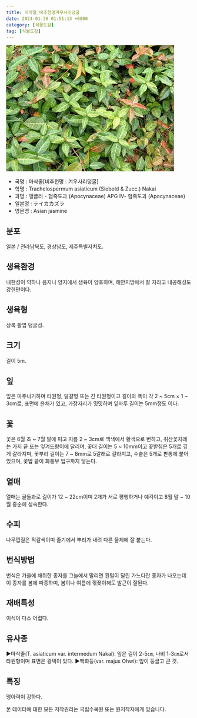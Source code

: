```yaml
---
title: 마삭줄_비추천명겨우사리덩굴
date: 2024-01-30 01:51:13 +0800
category: [식물도감]
tag: [식물도감]
---
```




![마삭줄[비추천명 : 겨우사리덩굴]](/assets/img/fileUpload/plants/basic/Apocynaceae/Trachelospermum/11452/1_th2.JPG)
- 국명 : 마삭줄[비추천명 : 겨우사리덩굴]
- 학명 : Trachelospermum asiaticum (Siebold & Zucc.) Nakai
- 과명 : 앵글러 - 협죽도과 (Apocynaceae) APG Ⅳ- 협죽도과 (Apocynaceae)
- 일본명 : テイカカズラ
- 영문명 : Asian jasmine


## 분포
일본 / 전라남북도, 경상남도, 제주특별자치도.
## 생육환경
내한성이 약하나 음지나 양지에서 생육이 양호하며, 해안지방에서 잘 자라고 내공해성도 강한편이다.
## 생육형
상록 활엽 덩굴성. 
## 크기
길이 5m.
## 잎
잎은 마주나기하며 타원형, 달걀형 또는 긴 타원형이고 길이와 폭이 각  2 ~ 5cm × 1 ~ 3cm로, 표면에 윤채가 있고, 가장자리가 밋밋하며 잎자루 길이는 5mm정도 이다.
## 꽃
꽃은 6월 초 ~ 7월 말에 피고 지름 2 ~ 3cm로 백색에서 황색으로 변하고, 취산꽃차례는 가지 끝 또는 잎겨드랑이에 달리며, 꽃대 길이는 5 ~ 10mm이고 꽃받침은 5개로 깊게 갈라지며, 꽃부리 길이는 7 ~ 8mm로 5갈래로 갈라지고, 수술은 5개로 판통에 붙어있으며, 꽃밥 끝이 화통부 입구까지 닿는다.
## 열매
열매는 골돌과로 길이가 12 ~ 22cm이며 2개가 서로 평행하거나 예각이고 8월 말 ~ 10월 중순에 성숙한다.
## 수피
나무껍질은 적갈색이며 줄기에서 뿌리가 내려 다른 물체에 잘 붙는다.
## 번식방법
번식은 가을에 채취한 종자를 그늘에서 말리면 흰털이 달린 가느다란 종자가 나오는데 이 종자를 봄에 파종하며, 봄이나 여름에 꺾꽂이해도 발근이 잘된다.
## 재배특성
이식이 다소 어렵다.
## 유사종
▶마삭줄(T. asiaticum var. intermedum Nakai): 잎은 길이 2-5㎝, 나비 1-3㎝로서 타원형이며 표면은 광택이 있다. 
▶백화등(var. majus Ohwi): 잎이 둥글고 큰 것.
## 특징
맹아력이 강하다.






본 데이터에 대한 모든 저작권리는 국립수목원 또는 원저작자에게 있습니다.
